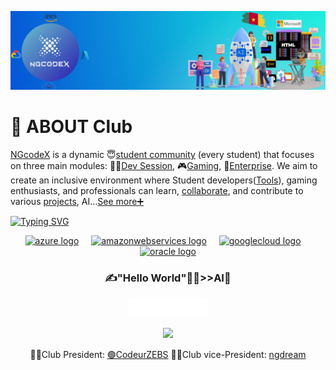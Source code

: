 [![NGCODEX BANNER](https://github.com/NGcodeX/.github/blob/main/profile/private/ngcodexBan.jpg?raw=true)](https://github.com/NGcodeX)
# 🔮 ABOUT Club
  [NGcodeX](https://ngcodex.com) is a dynamic 😇[student community](https://github.com/NGcodeX/NGcodeX_Members) (every student) that focuses on three main modules: 👩‍💻[Dev Session](https://ngcodex.com/dev-session/), 🎮[Gaming](https://ngcodex.com/gaming/), 💼[Enterprise](https://ngcodex.com/entreprise/). We aim to create an inclusive environment where Student developers([Tools](https://ngcodex.com/download/)), gaming enthusiasts, and professionals can learn, [collaborate](https://github.com/orgs/NGcodeX/discussions), and contribute to various [projects](https://github.com/orgs/NGcodeX/projects), AI...[See more➕](https://github.com/NGcodeX/NGcodeX-Community)


[![Typing SVG](https://readme-typing-svg.herokuapp.com?font=Fira+Code&size=24&color=%2336BCF7&lines=🖐join+us)](https://ngcodex.com)
<div align="center">
  <a href="https://portal.azure.com/#allservices/category/All"><img src="https://cdn.jsdelivr.net/gh/devicons/devicon/icons/azure/azure-original-wordmark.svg" height="80" alt="azure logo"  /></a>
  <img width="12" />
  <a href="https://aws.amazon.com/"><img src="https://cdn.jsdelivr.net/gh/devicons/devicon/icons/amazonwebservices/amazonwebservices-plain-wordmark.svg" height="80" alt="amazonwebservices logo"  /></a>
  <img width="12" />
  <a href="https://cloud.google.com/"><img src="https://cdn.jsdelivr.net/gh/devicons/devicon/icons/googlecloud/googlecloud-original-wordmark.svg" height="80" alt="googlecloud logo"  /></a>
  <img width="12" />
  <a href="https://www.oracle.com/fr/cloud/"><img src="https://cdn.jsdelivr.net/gh/devicons/devicon/icons/oracle/oracle-original.svg" height="80" alt="oracle logo"  /></a>
</div>
<div align="center">

###  ✍"Hello World"👨‍💻>>AI🤖
<a href="https://github.com/NGcodeX"><img src="https://raw.githubusercontent.com/NGcodeX/.github/6205e8c42ce025798b3f1f7c70b1be4db70a4822/profile/NGcodexOverall.svg" width="25%"/></a>
</div>

<div align="center">
<a href="https://opencollective.com/ngcodex" title="NGcodeX-OpenCollective" alt="NGcodeX-OpenCollective">
  <img src="https://opencollective.com/ngcodex/tiers/patron.svg?avatarHeight=86"/>
</a>

  👮‍♂️Club President: [🟢CodeurZEBS](https://github.com/codeurzebs)
  👮‍♂️Club vice-President: [ngdream](https://github.com/ngdream)
</div>

###
